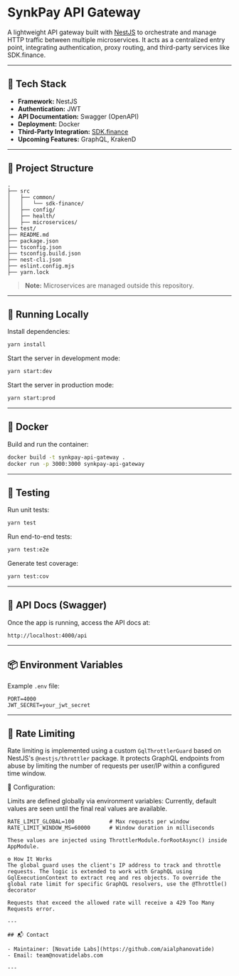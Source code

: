 # SynkPay API Gateway

A lightweight API gateway built with [NestJS](https://nestjs.com/) to orchestrate and manage HTTP traffic between multiple microservices. It acts as a centralized entry point, integrating authentication, proxy routing, and third-party services like SDK.finance.

---

## 🚀 Tech Stack

- **Framework:** NestJS
- **Authentication:** JWT
- **API Documentation:** Swagger (OpenAPI)
- **Deployment:** Docker
- **Third-Party Integration:** [SDK.finance](https://sdk.finance/)
- **Upcoming Features:** GraphQL, KrakenD

---

## 📁 Project Structure

```
.
├── src
│   ├── common/
│   │   └── sdk-finance/
│   ├── config/
│   ├── health/
│   ├── microservices/
├── test/
├── README.md
├── package.json
├── tsconfig.json
├── tsconfig.build.json
├── nest-cli.json
├── eslint.config.mjs
├── yarn.lock
```

> **Note:** Microservices are managed outside this repository.

---

## 🧪 Running Locally

Install dependencies:

```bash
yarn install
```

Start the server in development mode:

```bash
yarn start:dev
```

Start the server in production mode:

```bash
yarn start:prod
```

---

## 🐳 Docker

Build and run the container:

```bash
docker build -t synkpay-api-gateway .
docker run -p 3000:3000 synkpay-api-gateway
```

---

## 🧪 Testing

Run unit tests:

```bash
yarn test
```

Run end-to-end tests:

```bash
yarn test:e2e
```

Generate test coverage:

```bash
yarn test:cov
```

---

## 📄 API Docs (Swagger)

Once the app is running, access the API docs at:

```
http://localhost:4000/api
```

---

## 📦 Environment Variables

Example `.env` file:

```env
PORT=4000
JWT_SECRET=your_jwt_secret
```

---

## 🚦 Rate Limiting

Rate limiting is implemented using a custom `GqlThrottlerGuard` based on NestJS's `@nestjs/throttler` package. It protects GraphQL endpoints from abuse by limiting the number of requests per user/IP within a configured time window.

🔧 Configuration:

Limits are defined globally via environment variables: Currently, default values ​​are seen until the final real values ​​are available.

```env
RATE_LIMIT_GLOBAL=100           # Max requests per window
RATE_LIMIT_WINDOW_MS=60000      # Window duration in milliseconds

These values are injected using ThrottlerModule.forRootAsync() inside AppModule.

⚙️ How It Works
The global guard uses the client's IP address to track and throttle requests. The logic is extended to work with GraphQL using GqlExecutionContext to extract req and res objects. To override the global rate limit for specific GraphQL resolvers, use the @Throttle() decorator

Requests that exceed the allowed rate will receive a 429 Too Many Requests error.

---

## 📬 Contact

- Maintainer: [Novatide Labs](https://github.com/aialphanovatide)
- Email: team@novatidelabs.com

---
